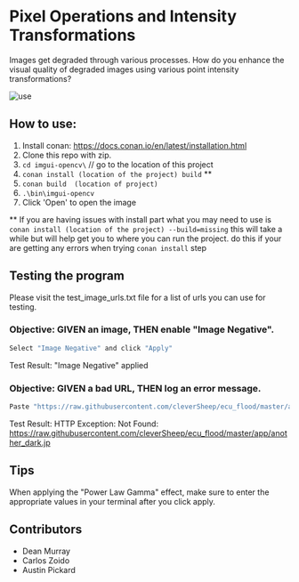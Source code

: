 # Pixel Operations and Intensity Transformations

Images get degraded through various processes. How do you enhance the visual quality of degraded images using various point intensity transformations?

![use](https://media.giphy.com/media/H5QuTLeUZUwMne6iGz/giphy.gif)

## How to use:
1. Install conan: https://docs.conan.io/en/latest/installation.html
2. Clone this repo with zip.
3. `cd imgui-opencv\` // go to the location of this project
4. `conan install (location of the project) build` **
5. `conan build  (location of project)`
6. `.\bin\imgui-opencv`
7. Click 'Open' to open the image

** If you are having issues with install part what you may need to use is `conan install (location of the project) --build=missing` this will take a while but will help get you to where you can run the project. do this if your are getting any errors when trying `conan install` step

## Testing the program
Please visit the test_image_urls.txt file for a list of urls you can use for testing.
### Objective: GIVEN an image, THEN enable "Image Negative".
```sh
Select "Image Negative" and click "Apply"
```
Test Result: "Image Negative" applied
### Objective: GIVEN a bad URL, THEN log an error message.
```sh
Paste "https://raw.githubusercontent.com/cleverSheep/ecu_flood/master/app/another_dark.jp" into the URL input and click "Apply"
```
Test Result: HTTP Exception: Not Found: https://raw.githubusercontent.com/cleverSheep/ecu_flood/master/app/another_dark.jp

## Tips
When applying the "Power Law Gamma" effect, make sure to enter the appropriate values in your terminal after you click apply.

## Contributors
* Dean Murray
* Carlos Zoido
* Austin Pickard
